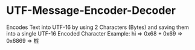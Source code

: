 # UTF-Message-Encoder-Decoder
Encodes Text into UTF-16 by using 2 Characters (Bytes) and saving them into a single UTF-16 Encoded Character
Example: hi => 0x68 + 0x69 => 0x6869 => 桩
